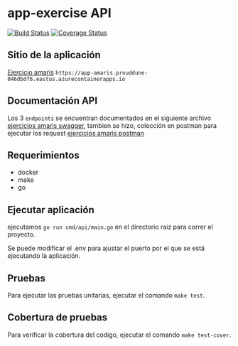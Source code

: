 # app-exercise API

[![Build Status](https://github.com/edurdo1901/app-exercise/workflows/Build/badge.svg?branch=main)](https://github.com/edurdo1901/app-exercise/actions?query=branch%3Amain) [![Coverage Status](https://coveralls.io/repos/github/edurdo1901/app-exercise/badge.svg?branch=main)](https://coveralls.io/github/edurdo1901/app-exercise?branch=main)

## Sitio de la aplicación

[Ejercicio amaris](https://app-amaris.prouddune-046dbdf6.eastus.azurecontainerapps.io) `https://app-amaris.prouddune-046dbdf6.eastus.azurecontainerapps.io`

## Documentación API

Los 3 `endpoints` se encuentran documentados en el siguiente archivo [ejercicios amaris swagger](docs/swagger.yaml), tambien se hizo, colección en postman para ejecutar los request [ejercicios amaris postman](docs/test.json)


## Requerimientos

- docker
- make
- go

## Ejecutar aplicación

ejecutamos `go run cmd/api/main.go` en el directorio raiz para correr el proyecto.

Se puede modificar el .env para ajustar el puerto por el que se está ejecutando la aplicación.

## Pruebas

Para ejecutar las pruebas unitarias, ejecutar el comando `make test`.

## Cobertura de pruebas

Para verificar la cobertura del código, ejecutar el comando `make test-cover`.

